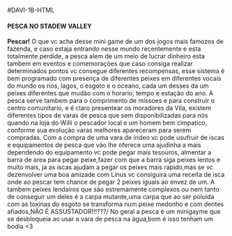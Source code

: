 #DAVI-1B-HTML
<h4>PESCA NO STADEW VALLEY</h4>
<strong> Pescar!</strong> O que vc acha desse mini game de um dos jogos mais famozos de fazenda, e caso estaja entrando nesse mundo recentemente e esta totalmente perdide, a pesca alem de um meio de lucrar dinheiro esta tambem em eventos e comemorações que caso consiga realizar determinados pontos vc consegue diferentes recompensas, esse sistema é bem programado com presença de diferentes peixes em diferentes vocais do mundo os rios, lagos, o esgoto e o oceano, cada um desses da um peixes diferentes que mudão com o horario, tempo e estação do ano. A pesca serve tambem para o comprimento de missoes e para construir o centro comunitario, e é claro presentear os moradores da Vila, existem diferentes tipos de varas de pesca que sem disponibilizadas para nós quando na loja do Willi o pescador local e um homem bem cimpatico, conforme sua evolução varas melhores apareceram para serem compradas. Com a compra de uma vara de irideo vc pode usufruir de iscas e equipamentos de pesca que vão lhe oferece uma ajudinha a mais dependendo do equipamento vc pode pegar mais tesouros, almentar a barra de area para pegar peixe,fazer com que a barra siga peixes lentos e muito mais, ja as iscas ajudam a pegar os peixes mais rapido,mas se vc dezenvolver uma boa amizade com Linus vc consiguira uma receita de isca onde ao pescar tem chance de pegar 2 peixes iguais ao envez de um. A tambem peixes lendairos que são estremamente complexos ou nem tanto de conseguir um deles é a carpa mutante,uma carpa que ao ser poluida com as toxinas do esgoto se transforma num peixe medonho e com dentes afiados,NÃO É ASSUSTADOR!!!???/ No geral a pesca é um minigayme que se desbloqueia ao usar a vara de pesca na água,bom é isso tenham um bodia <3
